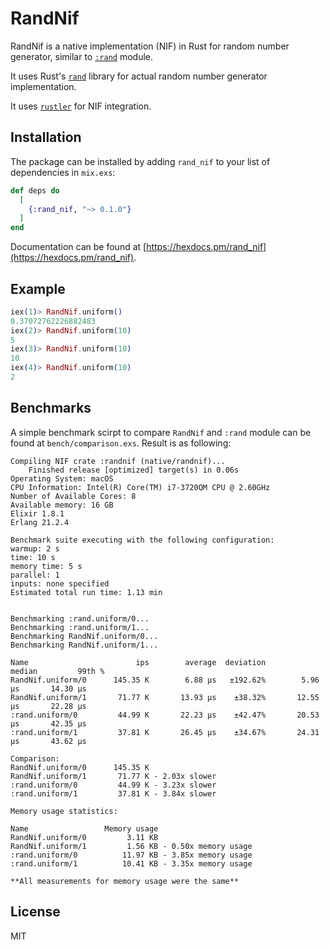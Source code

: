 # RandNif

RandNif is a native implementation (NIF) in Rust for random number generator, similar to [`:rand`](http://erlang.org/doc/man/rand.html) module.

It uses Rust's [`rand`](https://github.com/rust-random/rand) library for actual random number generator implementation.

It uses [`rustler`](https://github.com/hansihe/Rustler) for NIF integration.

## Installation

The package can be installed by adding `rand_nif` to your list of dependencies in `mix.exs`:

```elixir
def deps do
  [
    {:rand_nif, "~> 0.1.0"}
  ]
end
```

Documentation can be found at [https://hexdocs.pm/rand_nif](https://hexdocs.pm/rand_nif).

## Example

```elixir
iex(1)> RandNif.uniform()
0.37072762226882483
iex(2)> RandNif.uniform(10)
5
iex(3)> RandNif.uniform(10)
10
iex(4)> RandNif.uniform(10)
2
```

## Benchmarks

A simple benchmark scirpt to compare `RandNif` and `:rand` module can be found at `bench/comparison.exs`. Result is as following:

```
Compiling NIF crate :randnif (native/randnif)...
    Finished release [optimized] target(s) in 0.06s
Operating System: macOS
CPU Information: Intel(R) Core(TM) i7-3720QM CPU @ 2.60GHz
Number of Available Cores: 8
Available memory: 16 GB
Elixir 1.8.1
Erlang 21.2.4

Benchmark suite executing with the following configuration:
warmup: 2 s
time: 10 s
memory time: 5 s
parallel: 1
inputs: none specified
Estimated total run time: 1.13 min


Benchmarking :rand.uniform/0...
Benchmarking :rand.uniform/1...
Benchmarking RandNif.uniform/0...
Benchmarking RandNif.uniform/1...

Name                        ips        average  deviation         median         99th %
RandNif.uniform/0      145.35 K        6.88 μs   ±192.62%        5.96 μs       14.30 μs
RandNif.uniform/1       71.77 K       13.93 μs    ±38.32%       12.55 μs       22.28 μs
:rand.uniform/0         44.99 K       22.23 μs    ±42.47%       20.53 μs       42.35 μs
:rand.uniform/1         37.81 K       26.45 μs    ±34.67%       24.31 μs       43.62 μs

Comparison:
RandNif.uniform/0      145.35 K
RandNif.uniform/1       71.77 K - 2.03x slower
:rand.uniform/0         44.99 K - 3.23x slower
:rand.uniform/1         37.81 K - 3.84x slower

Memory usage statistics:

Name                 Memory usage
RandNif.uniform/0         3.11 KB
RandNif.uniform/1         1.56 KB - 0.50x memory usage
:rand.uniform/0          11.97 KB - 3.85x memory usage
:rand.uniform/1          10.41 KB - 3.35x memory usage

**All measurements for memory usage were the same**
```

## License

MIT
